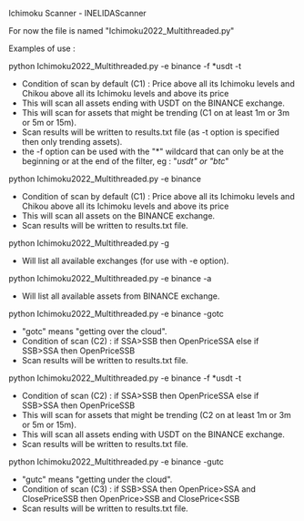 Ichimoku Scanner - INELIDAScanner

For now the file is named "Ichimoku2022_Multithreaded.py"

Examples of use :

python Ichimoku2022_Multithreaded.py -e binance -f *usdt -t
- Condition of scan by default (C1) : Price above all its Ichimoku levels and Chikou above all its Ichimoku levels and above its price
- This will scan all assets ending with USDT on the BINANCE exchange.
- This will scan for assets that might be trending (C1 on at least 1m or 3m or 5m or 15m).
- Scan results will be written to results.txt file (as -t option is specified then only trending assets).
- the -f option can be used with the "*" wildcard that can only be at the beginning or at the end of the filter, eg : "*usdt" or "btc*"

python Ichimoku2022_Multithreaded.py -e binance
- Condition of scan by default (C1) : Price above all its Ichimoku levels and Chikou above all its Ichimoku levels and above its price
- This will scan all assets on the BINANCE exchange.
- Scan results will be written to results.txt file.

python Ichimoku2022_Multithreaded.py -g
- Will list all available exchanges (for use with -e option).

python Ichimoku2022_Multithreaded.py -e binance -a
- Will list all available assets from BINANCE exchange.

python Ichimoku2022_Multithreaded.py -e binance -gotc
- "gotc" means "getting over the cloud". 
- Condition of scan (C2) : if SSA>SSB then OpenPrice<SSA and ClosePrice>SSA else if SSB>SSA then OpenPrice<SSB and ClosePrice>SSB
- Scan results will be written to results.txt file.

python Ichimoku2022_Multithreaded.py -e binance -f *usdt -t
- Condition of scan (C2) : if SSA>SSB then OpenPrice<SSA and ClosePrice>SSA else if SSB>SSA then OpenPrice<SSB and ClosePrice>SSB
- This will scan for assets that might be trending (C2 on at least 1m or 3m or 5m or 15m).
- This will scan all assets ending with USDT on the BINANCE exchange.
- Scan results will be written to results.txt file.

python Ichimoku2022_Multithreaded.py -e binance -gutc
- "gutc" means "getting under the cloud".
- Condition of scan (C3) : if SSB>SSA then OpenPrice>SSA and ClosePrice<SSA else if SSA>SSB then OpenPrice>SSB and ClosePrice<SSB
- Scan results will be written to results.txt file.
